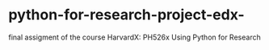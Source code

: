 # python-for-research-project-edx-
final assigment of the course HarvardX: PH526x Using Python for Research
